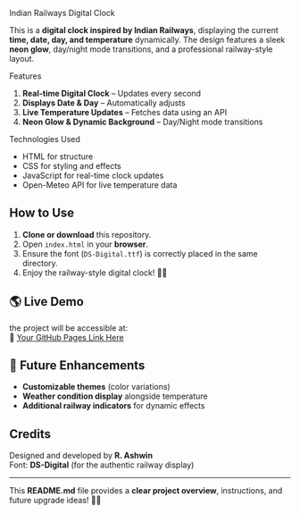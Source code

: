  Indian Railways Digital Clock  

This is a **digital clock inspired by Indian Railways**, displaying the current **time, date, day, and temperature** dynamically. The design features a sleek **neon glow**, day/night mode transitions, and a professional railway-style layout.  

 Features  
1. **Real-time Digital Clock** – Updates every second  
2. **Displays Date & Day** – Automatically adjusts  
3. **Live Temperature Updates** – Fetches data using an API  
4. **Neon Glow & Dynamic Background** – Day/Night mode transitions  

Technologies Used  
- HTML for structure  
- CSS for styling and effects  
- JavaScript for real-time clock updates  
- Open-Meteo API for live temperature data  

## How to Use  
1. **Clone or download** this repository.  
2. Open `index.html` in your **browser**.  
3. Ensure the font (`DS-Digital.ttf`) is correctly placed in the same directory.  
4. Enjoy the railway-style digital clock! 🚆🔥  

## 🌎 Live Demo  
the project will be accessible at:  
🔗 [Your GitHub Pages Link Here](https://yourusername.github.io/railway-clock/)  

## 🚀 Future Enhancements  
- **Customizable themes** (color variations)  
- **Weather condition display** alongside temperature  
- **Additional railway indicators** for dynamic effects  

## Credits  
Designed and developed by **R. Ashwin**   
Font: **DS-Digital** (for the authentic railway display)  

---

This **README.md** file provides a **clear project overview**, instructions, and future upgrade ideas! 🚆🔥  

